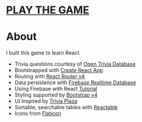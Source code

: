 # [PLAY THE GAME](https://factcollectr-8c6bd.firebaseapp.com/)

# About 
I built this game to learn React. 

- Trivia questions courtesy of [Open Trivia Database](https://opentdb.com)
- Bootstrapped with [Create React App](https://github.com/facebook/create-react-app)
- Routing with [React Router v4](https://reacttraining.com/react-router/)
- Data persistence with [Firebase Realtime Database](https://firebase.google.com/)
- Using Firebase with React [Tutorial](https://css-tricks.com/intro-firebase-react/)
- Styling supported by [Bootstrap v4](https://getbootstrap.com)
- UI inspired by [Trivia Plaza](https://www.triviaplaza.com/)
- Sortable, searchable tables with [Reactable](https://github.com/glittershark/reactable)
- Icons from [Flaticon](https://www.flaticon.com/)

